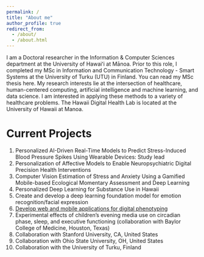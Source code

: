 ```yaml
---
permalink: /
title: "About me"
author_profile: true
redirect_from: 
  - /about/
  - /about.html
---
```


I am a Doctoral researcher in the Information & Computer Sciences department at the University of Hawaiʻi at Mānoa. Prior to this role, I completed my MSc in Information and Communication Technology - Smart Systems at the University of Turku (UTU) in Finland. You can read my MSc thesis here. My research interests lie at the intersection of healthcare, human-centered computing, artificial intelligence and machine learning, and data science. I am interested in applying these methods to a variety of healthcare problems. The Hawaii Digital Health Lab is located at the University of Hawaii at Manoa.

Current Projects
======
1. Personalized AI-Driven Real-Time Models to Predict Stress-Induced Blood Pressure Spikes Using Wearable Devices: Study lead
2. Personalization of Affective Models to Enable Neuropsychiatric Digital Precision Health Interventions 
3. Computer Vision Estimation of Stress and Anxiety Using a Gamified Mobile-based Ecological Momentary Assessment and Deep Learning
4. Personalized Deep Learning for Substance Use in Hawaii
5. Create and develop a deep learning foundation model for emotion recognition/facial expression
6. <a href="https://aliknd.github.io/projects/">Develop web and mobile applications for digital phenotyping</a>
7. Experimental effects of children’s evening media use on circadian phase, sleep, and executive functioning (collaboration with Baylor College of Medicine, Houston, Texas)
8. Collaboration with Stanford University, CA, United States
9. Collaboration with Ohio State University, OH, United States
10. Collaboration with the University of Turku, Finland
